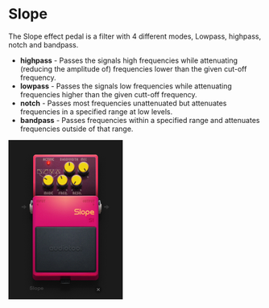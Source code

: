 # Slope

The Slope effect pedal is a filter with 4 different modes, Lowpass,
highpass, notch and bandpass.

  - **highpass** - Passes the signals high frequencies while attenuating
    (reducing the amplitude of) frequencies lower than the given cut-off
    frequency.
  - **lowpass** - Passes the signals low frequencies while attenuating
    frequencies higher than the given cutt-off frequency.
  - **notch** - Passes most frequencies unattenuated but attenuates
    frequencies in a specified range at low levels.
  - **bandpass** - Passes frequencies within a specified range and
    attenuates frequencies outside of that range.

![/images/slope.png](/images/slope.png
"/images/slope.png")
